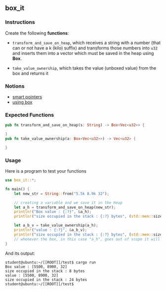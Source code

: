 ## box_it

### Instructions

Create the following **functions**:

- `transform_and_save_on_heap`, which receives a string with a number (that can or not have a k (kilo) suffix)
  and transforms those numbers into `u32` and inserts them into a vector which must be saved in the heap using **Box**.

- `take_value_ownership`, which takes the value (unboxed value) from the box and returns it

### Notions

- [smart pointers](https://doc.rust-lang.org/book/ch15-00-smart-pointers.html)
- [using box](https://doc.rust-lang.org/book/ch15-01-box.html)

### Expected Functions

```rust
pub fn transform_and_save_on_heap(s: String) -> Box<Vec<u32>> {

}
pub fn take_value_ownership(a: Box<Vec<u32>>) -> Vec<u32> {

}
```

### Usage

Here is a program to test your functions

```rust
use box_it::*;

fn main() {
    let new_str = String::from("5.5k 8.9k 32");

    // creating a variable and we save it in the Heap
    let a_h = transform_and_save_on_heap(new_str);
    println!("Box value : {:?}", &a_h);
    println!("size occupied in the stack : {:?} bytes", (std::mem::size_of_val(&a_h)));

    let a_b_v = take_value_ownership(a_h);
    println!("value : {:?}", &a_b_v);
    println!("size occupied in the stack : {:?} bytes", (std::mem::size_of_val(&a_b_v)));
    // whenever the box, in this case "a_h", goes out of scope it will be deallocated, freed
}
```

And its output:

```console
student@ubuntu:~/[[ROOT]]/test$ cargo run
Box value : [5500, 8900, 32]
size occupied in the stack : 8 bytes
value : [5500, 8900, 32]
size occupied in the stack : 24 bytes
student@ubuntu:~/[[ROOT]]/test$
```
